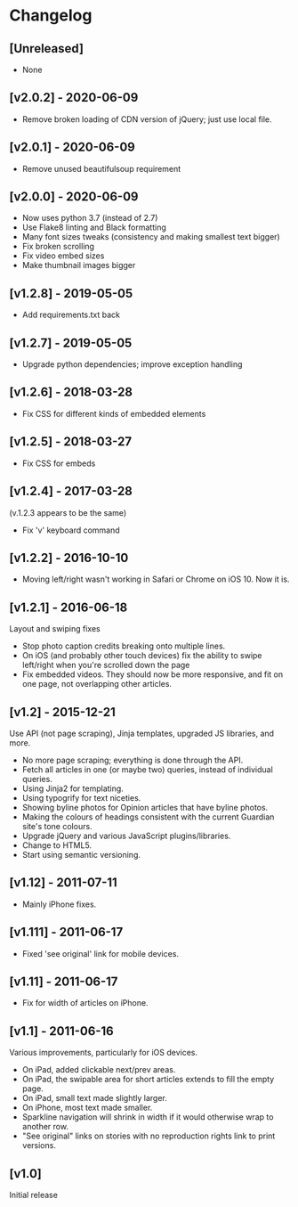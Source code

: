 # Changelog


## [Unreleased]

* None


## [v2.0.2] - 2020-06-09

* Remove broken loading of CDN version of jQuery; just use local file.


## [v2.0.1] - 2020-06-09

* Remove unused beautifulsoup requirement


## [v2.0.0] - 2020-06-09

* Now uses python 3.7 (instead of 2.7)
* Use Flake8 linting and Black formatting
* Many font sizes tweaks (consistency and making smallest text bigger)
* Fix broken scrolling
* Fix video embed sizes
* Make thumbnail images bigger


## [v1.2.8] - 2019-05-05

* Add requirements.txt back


## [v1.2.7] - 2019-05-05

* Upgrade python dependencies; improve exception handling


## [v1.2.6] - 2018-03-28

* Fix CSS for different kinds of embedded elements


## [v1.2.5] - 2018-03-27

* Fix CSS for embeds


## [v1.2.4] - 2017-03-28

(v.1.2.3 appears to be the same)

* Fix 'v' keyboard command


## [v1.2.2] - 2016-10-10

* Moving left/right wasn't working in Safari or Chrome on iOS 10. Now it is.


## [v1.2.1] - 2016-06-18

Layout and swiping fixes

* Stop photo caption credits breaking onto multiple lines.
* On iOS (and probably other touch devices) fix the ability to swipe left/right when you're scrolled down the page
* Fix embedded videos. They should now be more responsive, and fit on one page, not overlapping other articles.


## [v1.2] - 2015-12-21

Use API (not page scraping), Jinja templates, upgraded JS libraries, and more.

* No more page scraping; everything is done through the API.
* Fetch all articles in one (or maybe two) queries, instead of individual queries.
* Using Jinja2 for templating.
* Using typogrify for text niceties.
* Showing byline photos for Opinion articles that have byline photos.
* Making the colours of headings consistent with the current Guardian site's tone colours.
* Upgrade jQuery and various JavaScript plugins/libraries.
* Change to HTML5.
* Start using semantic versioning.


## [v1.12] - 2011-07-11

* Mainly iPhone fixes.


## [v1.111] - 2011-06-17

* Fixed 'see original' link for mobile devices.


## [v1.11] - 2011-06-17

* Fix for width of articles on iPhone.


## [v1.1] - 2011-06-16

Various improvements, particularly for iOS devices.

* On iPad, added clickable next/prev areas.
* On iPad, the swipable area for short articles extends to fill the empty page.
* On iPad, small text made slightly larger.
* On iPhone, most text made smaller.
* Sparkline navigation will shrink in width if it would otherwise wrap to another row.
* "See original" links on stories with no reproduction rights link to print versions.


## [v1.0]

Initial release